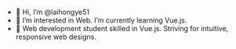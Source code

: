 - 👋 Hi, I’m @laihongye51
- 👀 I’m interested in Web. I’m currently learning Vue.js.
- 🌱 Web development student skilled in Vue.js. Striving for intuitive, responsive web designs.
